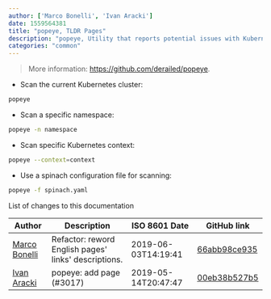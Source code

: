 ```yaml
---
author: ['Marco Bonelli', 'Ivan Aracki']
date: 1559564381
title: "popeye, TLDR Pages"
description: "popeye, Utility that reports potential issues with Kubernetes deployment manifests."
categories: "common"
---
```

> More information: <https://github.com/derailed/popeye>.

- Scan the current Kubernetes cluster:

```bash
popeye
```

- Scan a specific namespace:

```bash
popeye -n namespace
```

- Scan specific Kubernetes context:

```bash
popeye --context=context
```

- Use a spinach configuration file for scanning:

```bash
popeye -f spinach.yaml
```
List of changes to this documentation


Author | Description | ISO 8601 Date | GitHub link
------|-----|-----|-----
[Marco Bonelli](mailto:marco@mebeim.net) | Refactor: reword English pages' links' descriptions. | 2019-06-03T14:19:41 | [66abb98ce935](https://github.com/tldr-pages/tldr/commit/66abb98ce935c0f4516bf30c4d6da72180d5a3ab)
[Ivan Aracki](mailto:aracki.ivan@gmail.com) | popeye: add page (#3017) | 2019-05-14T20:47:47 | [00eb38b527b5](https://github.com/tldr-pages/tldr/commit/00eb38b527b5b0b11c5b19eafd80260eac8ba93d)


